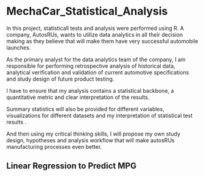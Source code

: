 # MechaCar_Statistical_Analysis

In this project, statisticall tests and analysis were performed using R. A company,  AutosRUs, wants to utilize data analytics in all their decision making as they believe that will make them have very successful automobile launches. 

As the primary analyst for the data analytics team of the company, I am responsible for  performing  retrospective analysis of historical data, analytical verification and validation of current automotive specifications and study design of future product testing.
 
I have to ensure that my analysis contains a statistical backbone, a quantitative metric and clear interpretation of the results. 

Summary statistics will also be provided for different variables, visualizations for different datasets and my interpretation of statistical test results .

And then using my critical thinking skills, I will propose my own study design,  hypotheses and analysis workflow that will make autosRUs manufacturing processes even better. 

## Linear Regression to Predict MPG
